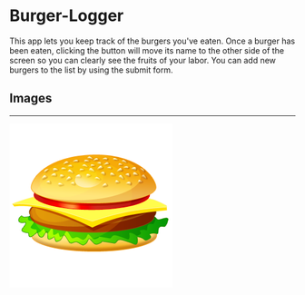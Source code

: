 # Burger-Logger
This app lets you keep track of the burgers you've eaten. Once a burger has been eaten, clicking the button will move its name to the other side of the screen so you can clearly see the fruits of your labor. You can add new burgers to the list by using the submit form.

## Images
----
![](public/assets/images/burger_pic.png)


